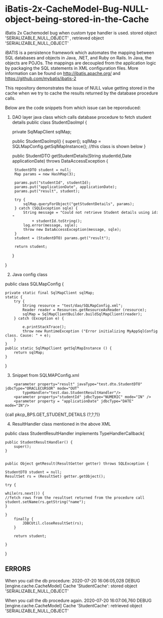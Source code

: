 # iBatis-2x-CacheModel-Bug-NULL-object-being-stored-in-the-Cache
iBatis 2x Cachemodel bug when custom type handler is used. stored object 'SERIALIZABLE_NULL_OBJECT' , retrieved object 'SERIALIZABLE_NULL_OBJECT'

iBATIS is a persistence framework which automates the mapping between SQL databases and objects in Java, .NET, and Ruby on Rails. In Java, the objects are POJOs. The mappings are decoupled from the application logic by packaging the SQL statements in XML configuration files. More information can be found on http://ibatis.apache.org/ and https://github.com/mybatis/ibatis-2 

This repository demonstrates the issue of NULL value getting stored in the cache when we try to cache the results returned by the database procedure calls.

Below are the code snippets from which issue can be reporoduced:

1. DAO layer java class which calls database procedure to fetch student details
public class StudentDaoImpl {

	private SqlMapClient sqlMap;
	
	public StudentDaoImpl() {
		super();
		sqlMap = SQLMapConfig.getSqlMapInstance(); //this class is shown below
	}
	
	public StudentDTO getStudentDetails(String studentId,Date applicationDate) throws DataAccessException {

		StudentDTO student = null;
		Map params = new HashMap(3);
		
		params.put("studentId", studentId);
		params.put("applicationDate", applicationDate);
		params.put("result", student);

		try {
			sqlMap.queryForObject("getStudentDetails", params);
		} catch (SQLException sqle) {
			String message = "Could not retrieve Student details using id: "
				+ studentId.toString();
			log.error(message, sqle);
			throw new DataAccessException(message, sqle);
		}
		student = (StudentDTO) params.get("result");

		return student;
	}
	
}

2. Java config class

public class SQLMapConfig {

	private static final SqlMapClient sqlMap;
	static {
		try {
			String resource = "test/dao/SQLMapConfig.xml";
			Reader reader = Resources.getResourceAsReader (resource);
			sqlMap = SqlMapClientBuilder.buildSqlMapClient(reader);
		} catch (Exception e) {

			e.printStackTrace();
			throw new RuntimeException ("Error initializing MyAppSqlConfig class. Cause: " + e);
		}
	}
	public static SqlMapClient getSqlMapInstance () {
		return sqlMap;
	}
}

3. Snippet from SQLMAPConfig.xml

<cacheModel id="StudentCache" type="MEMORY">
		<flushInterval seconds="600"/>
		<property value="10" name="size"/>
		<property name="reference-type" value="WEAK"/>
</cacheModel>


<parameterMap id="getParameters" class="map">

		<parameter property="result" javaType="test.dto.StudentDTO" jdbcType="ORACLECURSOR" mode="OUT"
			typeHandler="test.dao.StudentResultHandler"/>
		<parameter property="studentId" jdbcType="NUMERIC" mode="IN" />
		<parameter property = "applicationDate" jdbcType="DATE" mode="IN"/>
		
</parameterMap>

<procedure id="getStudentDetails" parameterMap="getParameters" cacheModel="StudentCache">
	{call pkcp_BPS.GET_STUDENT_DETAILS (?,?,?)}
</procedure>

4. ResultHandler class mentioned in the above XML

public class StudentResultHandler implements TypeHandlerCallback{

	public StudentResultHandler() {
		super();
	}
	
	
	public Object getResult(ResultGetter getter) throws SQLException {
	
	StudentDTO student = null;
	ResultSet rs = (ResultSet) getter.getObject();
	
	try {
	
	while(rs.next()) {
	//fetch rows from the resultset returned from the procedure call
	student.setName(rs.getString("name");
	}
	
	}
		finally {
			JDBCUtil.closeResultSet(rs);
		}

		return student;
	
	}
}

## ERRORS
When you call the db procedure:
2020-07-20 16:06:05,028 DEBUG [engine.cache.CacheModel] Cache 'StudentCache': stored object 'SERIALIZABLE_NULL_OBJECT'



When you call the db procedure again.
2020-07-20 16:07:06,760 DEBUG [engine.cache.CacheModel] Cache 'StudentCache': retrieved object 'SERIALIZABLE_NULL_OBJECT'
